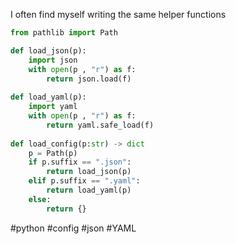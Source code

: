 I often find myself writing the same helper functions

```python    
from pathlib import Path

def load_json(p):  
    import json  
    with open(p , "r") as f:  
        return json.load(f)  
  
def load_yaml(p):  
    import yaml
    with open(p , "r") as f:  
        return yaml.safe_load(f)  
  
def load_config(p:str) -> dict  
    p = Path(p)  
    if p.suffix == ".json":  
        return load_json(p)  
    elif p.suffix == ".yaml":  
        return load_yaml(p)  
    else:  
        return {}
```

#python #config #json #YAML